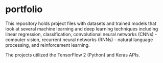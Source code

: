 # portfolio


This repository holds project files with datasets and trained models that look at several machine learning and deep learning techniques including linear regression, classification, convolutional neural networks (CNNs) - computer vision, recurrent neural networks (RNNs) - natural language processing, and  reinforcement learning.

The projects utilized the TensorFlow 2 (Python) and Keras APIs.

